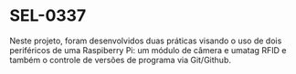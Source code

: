 # SEL-0337
Neste projeto, foram desenvolvidos duas práticas visando o uso de dois periféricos de uma Raspiberry Pi: um módulo de câmera e umatag RFID e também o controle de versões de programa via Git/Github.

